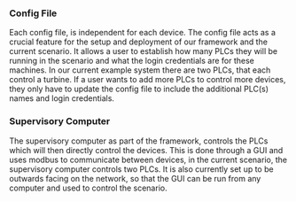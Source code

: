 ### Config File

Each config file, is independent for each device. The config file acts as a crucial feature for the setup and deployment of our framework and the current scenario. It allows a user to establish how many PLCs they will be running in the scenario and what the login credentials are for these machines. In our current example system there are two PLCs, that each control a turbine. If a user wants to add more PLCs to control more devices, they only have to update the config file to include the additional PLC(s) names and login credentials.


### Supervisory Computer

The supervisory computer as part of the framework, controls the PLCs which will then directly control the devices. This is done through a 
GUI and uses modbus to communicate between devices, in the current scenario, the supervisory computer controls two PLCs. It is also currently set up to be outwards facing on the network, so that the GUI can be run from any computer and used to control the scenario.
